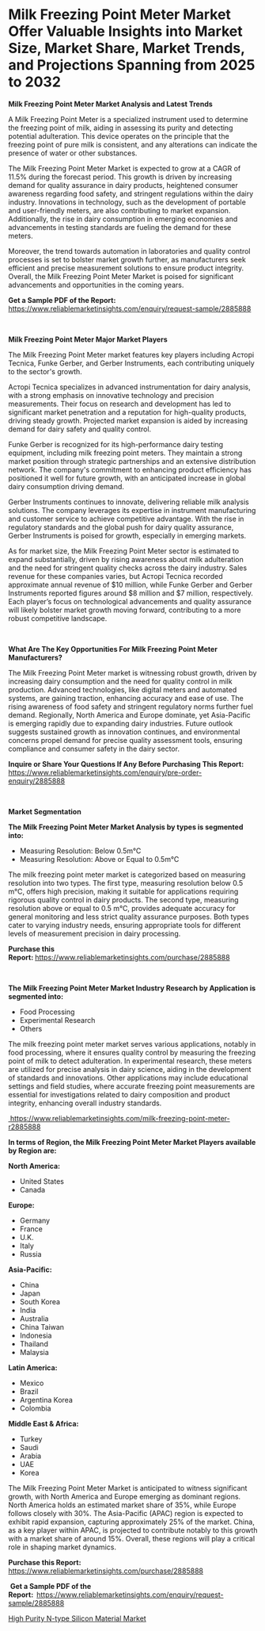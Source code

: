 <p><h1>Milk Freezing Point Meter Market Offer Valuable Insights into Market Size, Market Share, Market Trends, and Projections Spanning from 2025 to 2032</h1></p><p><strong>Milk Freezing Point Meter Market Analysis and Latest Trends</strong></p>
<p><p>A Milk Freezing Point Meter is a specialized instrument used to determine the freezing point of milk, aiding in assessing its purity and detecting potential adulteration. This device operates on the principle that the freezing point of pure milk is consistent, and any alterations can indicate the presence of water or other substances. </p><p>The Milk Freezing Point Meter Market is expected to grow at a CAGR of 11.5% during the forecast period. This growth is driven by increasing demand for quality assurance in dairy products, heightened consumer awareness regarding food safety, and stringent regulations within the dairy industry. Innovations in technology, such as the development of portable and user-friendly meters, are also contributing to market expansion. Additionally, the rise in dairy consumption in emerging economies and advancements in testing standards are fueling the demand for these meters. </p><p>Moreover, the trend towards automation in laboratories and quality control processes is set to bolster market growth further, as manufacturers seek efficient and precise measurement solutions to ensure product integrity. Overall, the Milk Freezing Point Meter Market is poised for significant advancements and opportunities in the coming years.</p></p>
<p><strong>Get a Sample PDF of the Report:&nbsp;</strong> <a href="https://www.reliablemarketinsights.com/enquiry/request-sample/2885888?utm_campaign=2938&utm_medium=2&utm_source=Github&utm_content=ia&utm_term=13032025&utm_id=milk-freezing-point-meter">https://www.reliablemarketinsights.com/enquiry/request-sample/2885888</a></p>
<p>&nbsp;</p>
<p><strong>Milk Freezing Point Meter Major Market Players</strong></p>
<p><p>The Milk Freezing Point Meter market features key players including Aсторi Tecnica, Funke Gerber, and Gerber Instruments, each contributing uniquely to the sector's growth. </p><p>Aсторi Tecnica specializes in advanced instrumentation for dairy analysis, with a strong emphasis on innovative technology and precision measurements. Their focus on research and development has led to significant market penetration and a reputation for high-quality products, driving steady growth. Projected market expansion is aided by increasing demand for dairy safety and quality control.</p><p>Funke Gerber is recognized for its high-performance dairy testing equipment, including milk freezing point meters. They maintain a strong market position through strategic partnerships and an extensive distribution network. The company's commitment to enhancing product efficiency has positioned it well for future growth, with an anticipated increase in global dairy consumption driving demand. </p><p>Gerber Instruments continues to innovate, delivering reliable milk analysis solutions. The company leverages its expertise in instrument manufacturing and customer service to achieve competitive advantage. With the rise in regulatory standards and the global push for dairy quality assurance, Gerber Instruments is poised for growth, especially in emerging markets.</p><p>As for market size, the Milk Freezing Point Meter sector is estimated to expand substantially, driven by rising awareness about milk adulteration and the need for stringent quality checks across the dairy industry. Sales revenue for these companies varies, but Aсторi Tecnica recorded approximate annual revenue of $10 million, while Funke Gerber and Gerber Instruments reported figures around $8 million and $7 million, respectively. Each player’s focus on technological advancements and quality assurance will likely bolster market growth moving forward, contributing to a more robust competitive landscape.</p></p>
<p>&nbsp;</p>
<p><strong>What Are The Key Opportunities For Milk Freezing Point Meter Manufacturers?</strong></p>
<p><p>The Milk Freezing Point Meter market is witnessing robust growth, driven by increasing dairy consumption and the need for quality control in milk production. Advanced technologies, like digital meters and automated systems, are gaining traction, enhancing accuracy and ease of use. The rising awareness of food safety and stringent regulatory norms further fuel demand. Regionally, North America and Europe dominate, yet Asia-Pacific is emerging rapidly due to expanding dairy industries. Future outlook suggests sustained growth as innovation continues, and environmental concerns propel demand for precise quality assessment tools, ensuring compliance and consumer safety in the dairy sector.</p></p>
<p><strong>Inquire or Share Your Questions If Any Before Purchasing This Report:</strong> <a href="https://www.reliablemarketinsights.com/enquiry/pre-order-enquiry/2885888?utm_campaign=2938&utm_medium=2&utm_source=Github&utm_content=ia&utm_term=13032025&utm_id=milk-freezing-point-meter">https://www.reliablemarketinsights.com/enquiry/pre-order-enquiry/2885888</a></p>
<p>&nbsp;</p>
<p><strong>Market Segmentation</strong></p>
<p><strong>The Milk Freezing Point Meter Market Analysis by types is segmented into:</strong></p>
<p><ul><li>Measuring Resolution: Below 0.5m℃</li><li>Measuring Resolution: Above or Equal to 0.5m℃</li></ul></p>
<p><p>The milk freezing point meter market is categorized based on measuring resolution into two types. The first type, measuring resolution below 0.5 m℃, offers high precision, making it suitable for applications requiring rigorous quality control in dairy products. The second type, measuring resolution above or equal to 0.5 m℃, provides adequate accuracy for general monitoring and less strict quality assurance purposes. Both types cater to varying industry needs, ensuring appropriate tools for different levels of measurement precision in dairy processing.</p></p>
<p><strong>Purchase this Report:&nbsp;</strong><a href="https://www.reliablemarketinsights.com/purchase/2885888?utm_campaign=2938&utm_medium=2&utm_source=Github&utm_content=ia&utm_term=13032025&utm_id=milk-freezing-point-meter">https://www.reliablemarketinsights.com/purchase/2885888</a></p>
<p>&nbsp;</p>
<p><strong>The Milk Freezing Point Meter Market Industry Research by Application is segmented into:</strong></p>
<p><ul><li>Food Processing</li><li>Experimental Research</li><li>Others</li></ul></p>
<p><p>The milk freezing point meter market serves various applications, notably in food processing, where it ensures quality control by measuring the freezing point of milk to detect adulteration. In experimental research, these meters are utilized for precise analysis in dairy science, aiding in the development of standards and innovations. Other applications may include educational settings and field studies, where accurate freezing point measurements are essential for investigations related to dairy composition and product integrity, enhancing overall industry standards.</p></p>
<p><a href="https://www.reliablemarketinsights.com/milk-freezing-point-meter-r2885888?utm_campaign=2938&utm_medium=2&utm_source=Github&utm_content=ia&utm_term=13032025&utm_id=milk-freezing-point-meter">&nbsp;https://www.reliablemarketinsights.com/milk-freezing-point-meter-r2885888</a></p>
<p><strong>In terms of Region, the Milk Freezing Point Meter Market Players available by Region are:</strong></p>
<p>
    <p> <strong> North America: </strong>
        <ul>
            <li>United States</li>
            <li>Canada</li>
        </ul>
        </p> 
    <p> <strong> Europe: </strong>
        <ul>
            <li>Germany</li>
            <li>France</li>
            <li>U.K.</li>
            <li>Italy</li>
            <li>Russia</li>
        </ul>
        </p> 
    <p> <strong> Asia-Pacific: </strong>
        <ul>
            <li>China</li>
            <li>Japan</li>
            <li>South Korea</li>
            <li>India</li>
            <li>Australia</li>
            <li>China Taiwan</li>
            <li>Indonesia</li>
            <li>Thailand</li>
            <li>Malaysia</li>
        </ul>
        </p> 
    <p> <strong> Latin America: </strong>
        <ul>
            <li>Mexico</li>
            <li>Brazil</li>
            <li>Argentina Korea</li>
            <li>Colombia</li>
        </ul>
        </p> 
    <p> <strong> Middle East & Africa: </strong>
        <ul>
            <li>Turkey</li>
            <li>Saudi</li>
            <li>Arabia</li>
            <li>UAE</li>
            <li>Korea</li>
        </ul>
    </p>
    </p>
<p><p>The Milk Freezing Point Meter Market is anticipated to witness significant growth, with North America and Europe emerging as dominant regions. North America holds an estimated market share of 35%, while Europe follows closely with 30%. The Asia-Pacific (APAC) region is expected to exhibit rapid expansion, capturing approximately 25% of the market. China, as a key player within APAC, is projected to contribute notably to this growth with a market share of around 15%. Overall, these regions will play a critical role in shaping market dynamics.</p></p>
<p><strong>Purchase this Report: </strong><a href="https://www.reliablemarketinsights.com/purchase/2885888?utm_campaign=2938&utm_medium=2&utm_source=Github&utm_content=ia&utm_term=13032025&utm_id=milk-freezing-point-meter">https://www.reliablemarketinsights.com/purchase/2885888</a></p>
<p>&nbsp;<strong>Get a Sample PDF of the Report:&nbsp;&nbsp;</strong><a href="https://www.reliablemarketinsights.com/enquiry/request-sample/2885888?utm_campaign=2938&utm_medium=2&utm_source=Github&utm_content=ia&utm_term=13032025&utm_id=milk-freezing-point-meter">https://www.reliablemarketinsights.com/enquiry/request-sample/2885888</a></p>
<p><strong></strong></p>
<p><p><a href="https://github.com/zupankocka/Market-Research-Report-List-1/blob/main/high-purity-n-type-silicon-material-market.md?utm_campaign=2938&utm_medium=2&utm_source=Github&utm_content=ia&utm_term=13032025&utm_id=milk-freezing-point-meter">High Purity N-type Silicon Material Market</a></p></p>
